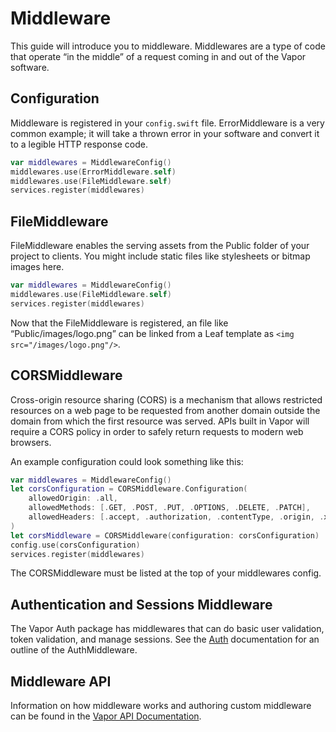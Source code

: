 # Middleware

This guide will introduce you to middleware. Middlewares are a type of code that operate “in the middle” of a request coming in and out of the Vapor software.

## Configuration

Middleware is registered in your `config.swift` file. ErrorMiddleware is a very common example; it will take a thrown error in your software and convert it to a legible HTTP response code.

```swift
var middlewares = MiddlewareConfig()
middlewares.use(ErrorMiddleware.self)
middlewares.use(FileMiddleware.self)
services.register(middlewares)
```


## FileMiddleware

FileMiddleware enables the serving assets from the Public folder of your project to clients. You might include static files like stylesheets or bitmap images here.

```swift
var middlewares = MiddlewareConfig()
middlewares.use(FileMiddleware.self)
services.register(middlewares)
```

Now that the FileMiddleware is registered, an file like “Public/images/logo.png” can be linked from a Leaf template as `<img src="/images/logo.png"/>`.

## CORSMiddleware

Cross-origin resource sharing (CORS) is a mechanism that allows restricted resources on a web page to be requested from another domain outside the domain from which the first resource was served. APIs built in Vapor will require a CORS policy in order to safely return requests to modern web browsers.

An example configuration could look something like this:

```swift
var middlewares = MiddlewareConfig()
let corsConfiguration = CORSMiddleware.Configuration(
    allowedOrigin: .all,
    allowedMethods: [.GET, .POST, .PUT, .OPTIONS, .DELETE, .PATCH],
    allowedHeaders: [.accept, .authorization, .contentType, .origin, .xRequestedWith, .userAgent, .accessControlAllowOrigin]
)
let corsMiddleware = CORSMiddleware(configuration: corsConfiguration)
config.use(corsConfiguration)
services.register(middlewares)
```

The CORSMiddleware must be listed at the top of your middlewares config.

## Authentication and Sessions Middleware

The Vapor Auth package has middlewares that can do basic user validation, token validation, and manage sessions. See the [Auth](https://docs.vapor.codes/3.0/auth/getting-started/) documentation for an outline of the AuthMiddleware.

## Middleware API

Information on how middleware works and authoring custom middleware can be found in the [Vapor API Documentation](“https://api.vapor.codes/vapor/latest/Vapor/Protocols/Middleware.html).
